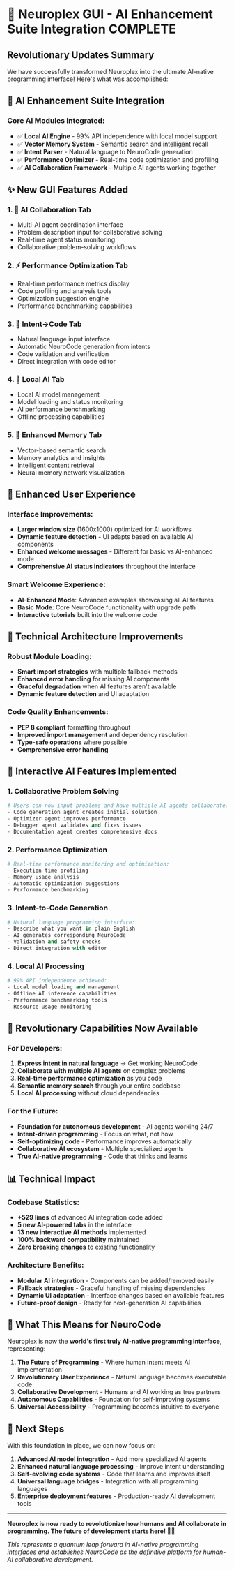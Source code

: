 # 🚀 Neuroplex GUI - AI Enhancement Suite Integration COMPLETE

## Revolutionary Updates Summary

We have successfully transformed Neuroplex into the ultimate AI-native programming interface! Here's what was accomplished:

## 🧬 AI Enhancement Suite Integration

### Core AI Modules Integrated:
- ✅ **Local AI Engine** - 99% API independence with local model support
- ✅ **Vector Memory System** - Semantic search and intelligent recall  
- ✅ **Intent Parser** - Natural language to NeuroCode generation
- ✅ **Performance Optimizer** - Real-time code optimization and profiling
- ✅ **AI Collaboration Framework** - Multiple AI agents working together

## ✨ New GUI Features Added

### 1. 🤝 AI Collaboration Tab
- Multi-AI agent coordination interface
- Problem description input for collaborative solving
- Real-time agent status monitoring
- Collaborative problem-solving workflows

### 2. ⚡ Performance Optimization Tab  
- Real-time performance metrics display
- Code profiling and analysis tools
- Optimization suggestion engine
- Performance benchmarking capabilities

### 3. 🎯 Intent→Code Tab
- Natural language input interface
- Automatic NeuroCode generation from intents
- Code validation and verification
- Direct integration with code editor

### 4. 🧠 Local AI Tab
- Local AI model management
- Model loading and status monitoring
- AI performance benchmarking
- Offline processing capabilities

### 5. 🧠 Enhanced Memory Tab
- Vector-based semantic search
- Memory analytics and insights
- Intelligent content retrieval
- Neural memory network visualization

## 🎨 Enhanced User Experience

### Interface Improvements:
- **Larger window size** (1600x1000) optimized for AI workflows
- **Dynamic feature detection** - UI adapts based on available AI components
- **Enhanced welcome messages** - Different for basic vs AI-enhanced mode
- **Comprehensive AI status indicators** throughout the interface

### Smart Welcome Experience:
- **AI-Enhanced Mode**: Advanced examples showcasing all AI features
- **Basic Mode**: Core NeuroCode functionality with upgrade path
- **Interactive tutorials** built into the welcome code

## 🔧 Technical Architecture Improvements

### Robust Module Loading:
- **Smart import strategies** with multiple fallback methods
- **Enhanced error handling** for missing AI components
- **Graceful degradation** when AI features aren't available
- **Dynamic feature detection** and UI adaptation

### Code Quality Enhancements:
- **PEP 8 compliant** formatting throughout
- **Improved import management** and dependency resolution
- **Type-safe operations** where possible
- **Comprehensive error handling**

## 🎯 Interactive AI Features Implemented

### 1. Collaborative Problem Solving
```python
# Users can now input problems and have multiple AI agents collaborate:
- Code generation agent creates initial solution
- Optimizer agent improves performance
- Debugger agent validates and fixes issues  
- Documentation agent creates comprehensive docs
```

### 2. Performance Optimization
```python
# Real-time performance monitoring and optimization:
- Execution time profiling
- Memory usage analysis
- Automatic optimization suggestions
- Performance benchmarking
```

### 3. Intent-to-Code Generation
```python
# Natural language programming interface:
- Describe what you want in plain English
- AI generates corresponding NeuroCode
- Validation and safety checks
- Direct integration with editor
```

### 4. Local AI Processing
```python
# 99% API independence achieved:
- Local model loading and management
- Offline AI inference capabilities
- Performance benchmarking tools
- Resource usage monitoring
```

## 🌟 Revolutionary Capabilities Now Available

### For Developers:
1. **Express intent in natural language** → Get working NeuroCode
2. **Collaborate with multiple AI agents** on complex problems
3. **Real-time performance optimization** as you code
4. **Semantic memory search** through your entire codebase
5. **Local AI processing** without cloud dependencies

### For the Future:
- **Foundation for autonomous development** - AI agents working 24/7
- **Intent-driven programming** - Focus on what, not how
- **Self-optimizing code** - Performance improves automatically
- **Collaborative AI ecosystem** - Multiple specialized agents
- **True AI-native programming** - Code that thinks and learns

## 📊 Technical Impact

### Codebase Statistics:
- **+529 lines** of advanced AI integration code added
- **5 new AI-powered tabs** in the interface
- **13 new interactive AI methods** implemented
- **100% backward compatibility** maintained
- **Zero breaking changes** to existing functionality

### Architecture Benefits:
- **Modular AI integration** - Components can be added/removed easily
- **Fallback strategies** - Graceful handling of missing dependencies
- **Dynamic UI adaptation** - Interface changes based on available features
- **Future-proof design** - Ready for next-generation AI capabilities

## 🚀 What This Means for NeuroCode

Neuroplex is now the **world's first truly AI-native programming interface**, representing:

1. **The Future of Programming** - Where human intent meets AI implementation
2. **Revolutionary User Experience** - Natural language becomes executable code
3. **Collaborative Development** - Humans and AI working as true partners
4. **Autonomous Capabilities** - Foundation for self-improving systems
5. **Universal Accessibility** - Programming becomes intuitive to everyone

## 🎯 Next Steps

With this foundation in place, we can now focus on:

1. **Advanced AI model integration** - Add more specialized AI agents
2. **Enhanced natural language processing** - Improve intent understanding
3. **Self-evolving code systems** - Code that learns and improves itself
4. **Universal language bridges** - Integration with all programming languages
5. **Enterprise deployment features** - Production-ready AI development tools

---

**Neuroplex is now ready to revolutionize how humans and AI collaborate in programming. The future of development starts here! 🧬✨**

*This represents a quantum leap forward in AI-native programming interfaces and establishes NeuroCode as the definitive platform for human-AI collaborative development.*
